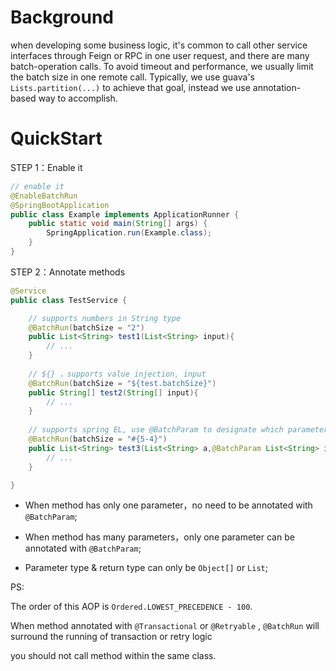 # Background
when developing some business logic, it's common to call other service interfaces through Feign or RPC in one user request, 
and there are many batch-operation calls. To avoid timeout and performance, we usually limit the batch size in one remote call.
Typically, we use guava's `Lists.partition(...)` to achieve that goal, instead we use annotation-based way to accomplish.

# QuickStart

STEP 1：Enable it

```java
// enable it 
@EnableBatchRun
@SpringBootApplication
public class Example implements ApplicationRunner {
    public static void main(String[] args) {
        SpringApplication.run(Example.class);
    }
}
```

STEP 2：Annotate methods 

```java
@Service
public class TestService {

    // supports numbers in String type
    @BatchRun(batchSize = "2")
    public List<String> test1(List<String> input){
        // ...
    }
    
    // ${} ，supports value injection, input 
    @BatchRun(batchSize = "${test.batchSize}")
    public String[] test2(String[] input){
        // ...
    }
    
    // supports spring EL, use @BatchParam to designate which parameter to split its size when multiple parameters
    @BatchRun(batchSize = "#{5-4}")
    public List<String> test3(List<String> a,@BatchParam List<String> input){
        // ...
    }

}
```
- When method has only one parameter，no need to be annotated with `@BatchParam`;

- When method has many parameters，only one parameter can be annotated with `@BatchParam`;

- Parameter type & return type  can only be  `Object[]` or `List`;

PS:

The order of this AOP is `Ordered.LOWEST_PRECEDENCE - 100`.


When method annotated with  `@Transactional` or `@Retryable` , `@BatchRun` will surround the running of transaction or retry logic

you should not call method within the same class.

